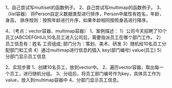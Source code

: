1、自己尝试写multiset的函数例子。
2、自己尝试写multimap的函数例子。
3、（list容器）
将Person自定义数据类型进行排序，Person中属性有姓名，年龄，身高。
排序规则：按照年龄进行升序，如果年龄相同按照身高进行降序。

4、（考点：vector容器、multimap容器）
1、案例描述：
1）公司今天招聘了10个员工(ABCDEFGHIJ),10名员工进入公司后，需要指派员工在哪个部门工作。
2）员工信息有：姓名 工资组成; 部门分为：策划、美术、研发
3）随机给10名员工分配部门和工资
4）通过multimap进行信息的插入 key(部门编号) value(员工)
5）分部门显示员工信息

2、实现步骤
1、创建10名员工，放到vector中。
2、遍历vector容器，取出每一个员工，进行随机分组。
3、分组后，将员工部门编号作为key，具体员工作为value，放入到multimap容器中
4、分部门显示员工信息。